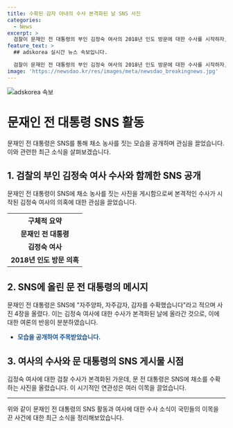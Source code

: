 ```yaml
---
title: 수확된 감자 아내의 수사 본격화된 날 SNS 사진
categories:
  - News
excerpt: >
  검찰이 문재인 전 대통령의 부인 김정숙 여사의 2018년 인도 방문에 대한 수사를 시작하자, 문 전 대통령은 페이스북에 자기들의 밭에서 채소를 수확한 사진을 올려 논란을 빚은 김 여사와 관련한 폭로를 피해보려는 듯한 태도를 보였다. 김 여사는 배현진 의원을 고소하고, 윤건영 의원실은 김 여사의 기내식 비용에 대한 논란을 반박하는 등 2018년 인도 방문과 관련된 의혹이 계속 악화되고 있다.
feature_text: >
  ## adskorea 실시간 뉴스 속보입니다.

  검찰이 문재인 전 대통령의 부인 김정숙 여사의 2018년 인도 방문에 대한 수사를 시작하자, 문 전 대통령은 페이스북에 자기들의 밭에서 채소를 수확한 사진을 올려 논란을 빚은 김 여사와 관련한 폭로를 피해보려는 듯한 태도를 보였다. 김 여사는 배현진 의원을 고소하고, 윤건영 의원실은 김 여사의 기내식 비용에 대한 논란을 반박하는 등 2018년 인도 방문과 관련된 의혹이 계속 악화되고 있다.
image: 'https://newsdao.kr/res/images/meta/newsdao_breakingnews.jpg'
---
```


<p><img src="https://newsdao.kr/res/images/meta/newsdao_breakingnews.jpg" alt="adskorea 속보" /></p>

<h1>문재인 전 대통령 SNS 활동</h1>

<p data-ke-size="size16">문재인 전 대통령은 SNS를 통해 채소 농사를 짓는 모습을 공개하며 관심을 끌었습니다. 이와 관련한 최근 소식을 살펴보겠습니다.</p>

<h2 data-ke-size="size26">1. 검찰의 부인 김정숙 여사 수사와 함께한 SNS 공개</h2>

<p data-ke-size="size16">문재인 전 대통령이 SNS에 채소 농사를 짓는 사진을 게시함으로써 본격적인 수사가 시작된 김정숙 여사의 의혹에 대한 관심을 끌었습니다.</p>

<table>
    <tr>
        <th>구체적 요약</th>
    </tr>
    <tr>
        <td style="text-align: center; height: 17px;"><b>문재인 전 대통령</b></td>
    </tr>
    <tr>
        <td style="text-align: center; height: 17px;"><b>김정숙 여사</b></td>
    </tr>
    <tr>
        <td style="text-align: center; height: 17px;"><b>2018년 인도 방문 의혹</b></td>
    </tr>
</table>

<h2 data-ke-size="size26">2. SNS에 올린 문 전 대통령의 메시지</h2>

<p data-ke-size="size16">문재인 전 대통령은 SNS에 "자주양파, 자주감자, 감자를 수확했습니다"라고 적으며 사진 4장을 올렸다. 이는 김정숙 여사에 대한 수사가 본격화된 날에 올라간 것으로, 이에 대한 여론의 반응이 분분하였습니다.</p>

<ul>
    <li><b><span style="color: #1a5490;">모습을 공개하여 주목받았습니다.</span></b></li>
</ul>

<h2 data-ke-size="size26">3. 여사의 수사와 문 대통령의 SNS 게시물 시점</h2>

<p data-ke-size="size16">김정숙 여사에 대한 검찰 수사가 본격화된 가운데, 문 전 대통령은 SNS에 채소를 수확하는 사진을 올렸습니다. 이 시기적인 연관성은 여러 이목을 끌었습니다.</p>

<hr>

<p data-ke-size="size16">위와 같이 문재인 전 대통령의 SNS 활동과 여사에 대한 수사 소식이 국민들의 이목을 끈 사건에 대한 최근 소식을 정리해보았습니다.</p>

